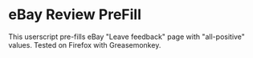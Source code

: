 eBay Review PreFill
===================

This userscript pre-fills eBay "Leave feedback" page with "all-positive" values.
Tested on Firefox with Greasemonkey.
